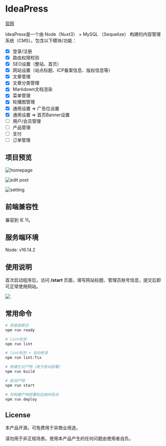 # IdeaPress

[官网](https://www.verysystems.com)

IdeaPress是一个由 Node（Nuxt3） + MySQL （Sequelize） 构建的内容管理系统（CMS）。包含以下模块/功能：

- [x] 登录/注册
- [x] 路由权限校验
- [x] SEO设置（整站、首页）
- [x] 网站设置（站点标题、ICP备案信息、版权信息等）
- [x] 文章管理
- [x] 文章分类管理
- [x] Markdown文档渲染
- [x] 菜单管理
- [x] 轮播图管理
- [x] 通用设置 => 广告位设置
- [x] 通用设置 => 首页Banner设置
- [ ] 用户/会员管理
- [ ] 产品管理
- [ ] 支付
- [ ] 订单管理

## 项目预览

![homepage](https://www.verysystems.com/images/page-home.png?t=1)

![edit post](https://www.verysystems.com/images/page-edit-post.png)

![setting](https://www.verysystems.com/images/page-setting.png)

## 前端兼容性

兼容到 IE 11。

## 服务端环境

Node: v16.14.2

## 使用说明

首次启动程序后，访问 **/start** 页面，填写网站标题、管理员账号信息，提交后即可正常使用网站。

![](https://www.verysystems.com/images/page-start.png)

## 常用命令

```bash
# 安装依赖包
npm run ready

# lint检测
npm run lint

# lint检测 + 自动修复
npm run lint:fix

# 构建正式产物（用于启动部署）
npm run build

# 启动产物
npm run start

# 将构建产物部署到远端并启动
npm run deploy
```

## License

本产品开源。可免费用于非商业用途。

请勿用于非正规场景。使用本产品产生的任何问题由使用者自负。
